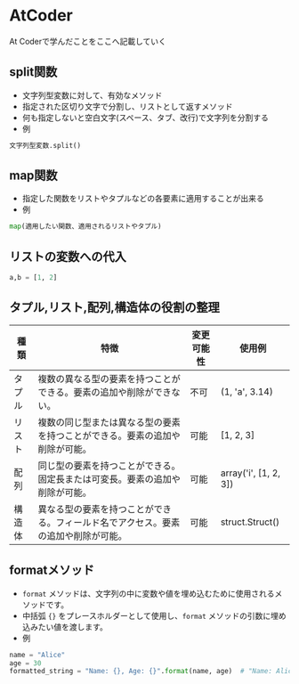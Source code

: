 # AtCoder
At Coderで学んだことをここへ記載していく

## split関数
- 文字列型変数に対して、有効なメソッド
- 指定された区切り文字で分割し、リストとして返すメソッド
- 何も指定しないと空白文字(スペース、タブ、改行)で文字列を分割する
- 例
~~~python
文字列型変数.split()
~~~

## map関数
- 指定した関数をリストやタプルなどの各要素に適用することが出来る
- 例
~~~python
map(適用したい関数、適用されるリストやタプル)
~~~

## リストの変数への代入
~~~python
a,b = [1, 2]
~~~

## タプル,リスト,配列,構造体の役割の整理
| 種類   | 特徴                                                                 | 変更可能性 | 使用例               |
|------|--------------------------------------------------------------------|------|------------------|
| タプル  | 複数の異なる型の要素を持つことができる。要素の追加や削除ができない。                                      | 不可   | (1, 'a', 3.14)   |
| リスト  | 複数の同じ型または異なる型の要素を持つことができる。要素の追加や削除が可能。                                 | 可能   | [1, 2, 3]        |
| 配列   | 同じ型の要素を持つことができる。固定長または可変長。要素の追加や削除が可能。                                 | 可能   | array('i', [1, 2, 3]) |
| 構造体  | 異なる型の要素を持つことができる。フィールド名でアクセス。要素の追加や削除が可能。                           | 可能   | struct.Struct()  |

## formatメソッド
- `format` メソッドは、文字列の中に変数や値を埋め込むために使用されるメソッドです。
- 中括弧 `{}` をプレースホルダーとして使用し、`format` メソッドの引数に埋め込みたい値を渡します。
- 例
~~~python
name = "Alice"
age = 30
formatted_string = "Name: {}, Age: {}".format(name, age)  # "Name: Alice, Age: 30" という文字列が formatted_string に代入される
~~~
